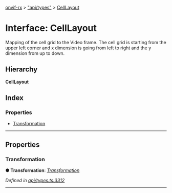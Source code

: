[onvif-rx](../README.md) > ["api/types"](../modules/_api_types_.md) > [CellLayout](../interfaces/_api_types_.celllayout.md)

# Interface: CellLayout

Mapping of the cell grid to the Video frame. The cell grid is starting from the upper left corner and x dimension is going from left to right and the y dimension from up to down.

## Hierarchy

**CellLayout**

## Index

### Properties

* [Transformation](_api_types_.celllayout.md#transformation)

---

## Properties

<a id="transformation"></a>

###  Transformation

**● Transformation**: *[Transformation](_api_types_.transformation.md)*

*Defined in [api/types.ts:3312](https://github.com/patrickmichalina/onvif-rx/blob/3ab1739/src/api/types.ts#L3312)*

___

